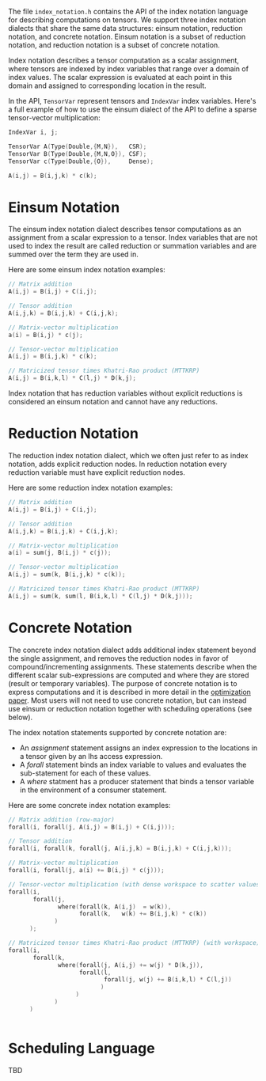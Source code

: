 The file `index_notation.h` contains the API of the index notation
language for describing computations on tensors.  We support three
index notation dialects that share the same data structures: einsum
notation, reduction notation, and concrete notation.  Einsum notation
is a subset of reduction notation, and reduction notation is a subset
of concrete notation.

Index notation describes a tensor computation as a scalar assignment,
where tensors are indexed by index variables that range over a domain
of index values.  The scalar expression is evaluated at each point in
this domain and assigned to corresponding location in the result.

In the API, `TensorVar` represent tensors and `IndexVar` index
variables. Here's a full example of how to use the einsum dialect of
the API to define a sparse tensor-vector multiplication:

```c++
IndexVar i, j;

TensorVar A(Type(Double,{M,N}),   CSR);
TensorVar B(Type(Double,{M,N,O}), CSF);
TensorVar c(Type(Double,{O}),     Dense);

A(i,j) = B(i,j,k) * c(k);
```

# Einsum Notation

The einsum index notation dialect describes tensor computations as an
assignment from a scalar expression to a tensor.  Index variables that
are not used to index the result are called reduction or summation
variables and are summed over the term they are used in.

Here are some einsum index notation examples:
```c++
// Matrix addition
A(i,j) = B(i,j) + C(i,j);

// Tensor addition
A(i,j,k) = B(i,j,k) + C(i,j,k);

// Matrix-vector multiplication
a(i) = B(i,j) * c(j);

// Tensor-vector multiplication
A(i,j) = B(i,j,k) * c(k);

// Matricized tensor times Khatri-Rao product (MTTKRP)
A(i,j) = B(i,k,l) * C(l,j) * D(k,j);
```

Index notation that has reduction variables without explicit
reductions is considered an einsum notation and cannot have any
reductions.


# Reduction Notation

The reduction index notation dialect, which we often just refer to as
index notation, adds explicit reduction nodes.  In reduction notation
every reduction variable must have explicit reduction nodes.

Here are some reduction index notation examples:
```c++
// Matrix addition
A(i,j) = B(i,j) + C(i,j);

// Tensor addition
A(i,j,k) = B(i,j,k) + C(i,j,k);

// Matrix-vector multiplication
a(i) = sum(j, B(i,j) * c(j));

// Tensor-vector multiplication
A(i,j) = sum(k, B(i,j,k) * c(k));

// Matricized tensor times Khatri-Rao product (MTTKRP)
A(i,j) = sum(k, sum(l, B(i,k,l) * C(l,j) * D(k,j)));
```


# Concrete Notation

The concrete index notation dialect adds additional index statement
beyond the single assignment, and removes the reduction nodes in favor
of compound/incrementing assignments.  These statements describe when
the different scalar sub-expressions are computed and where they are
stored (result or temporary variables).  The purpose of concrete
notation is to express computations and it is described in more detail
in the [optimization paper](https://arxiv.org/abs/1802.10574).  Most
users will not need to use concrete notation, but can instead use
einsum or reduction notation together with scheduling operations (see
below).

The index notation statements supported by concrete notation are:

- An *assignment* statement assigns an index expression to the
  locations in a tensor given by an lhs access expression.
- A *forall* statement binds an index variable to values and evaluates
  the sub-statement for each of these values.
- A *where* statment has a producer statement that binds a tensor
  variable in the environment of a consumer statement.

Here are some concrete index notation examples:
```c++
// Matrix addition (row-major)
forall(i, forall(j, A(i,j) = B(i,j) + C(i,j)));

// Tensor addition
forall(i, forall(k, forall(j, A(i,j,k) = B(i,j,k) + C(i,j,k)));

// Matrix-vector multiplication
forall(i, forall(j, a(i) += B(i,j) * c(j)));

// Tensor-vector multiplication (with dense workspace to scatter values into)
forall(i,
       forall(j,
              where(forall(k, A(i,j)  = w(k)),
                    forall(k,   w(k) += B(i,j,k) * c(k))
             )
      );

// Matricized tensor times Khatri-Rao product (MTTKRP) (with workspace)
forall(i,
       forall(k,
              where(forall(j, A(i,j) += w(j) * D(k,j)),
                    forall(l,
                           forall(j, w(j) += B(i,k,l) * C(l,j))
                          )
                   )
             )
      )
       
```


# Scheduling Language
TBD
